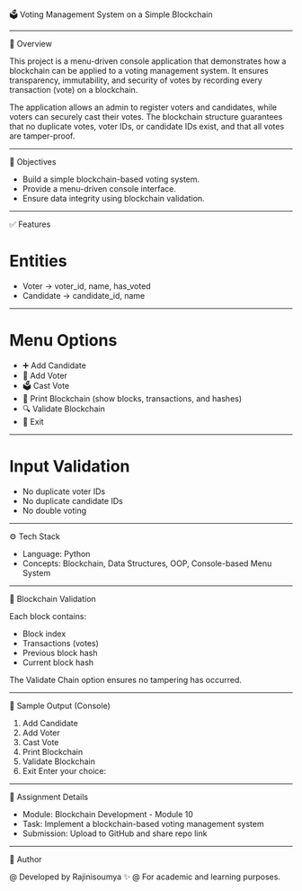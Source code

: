 🗳️ Voting Management System on a Simple Blockchain

---

📌 Overview

This project is a menu-driven console application that demonstrates how a blockchain can be applied to a voting management system. It ensures transparency, immutability, and security of votes by recording every transaction (vote) on a blockchain.

The application allows an admin to register voters and candidates, while voters can securely cast their votes. The blockchain structure guarantees that no duplicate votes, voter IDs, or candidate IDs exist, and that all votes are tamper-proof.

---

🎯 Objectives

 - Build a simple blockchain-based voting system.
 - Provide a menu-driven console interface.
 - Ensure data integrity using blockchain validation.

---

✅ Features
 # Entities

- Voter → voter_id, name, has_voted
- Candidate → candidate_id, name

---

# Menu Options

* ➕ Add Candidate
* 👤 Add Voter
* 🗳️ Cast Vote
* 📑 Print Blockchain (show blocks, transactions, and hashes)
* 🔍 Validate Blockchain
* 🚪 Exit

---

# Input Validation

* No duplicate voter IDs
* No duplicate candidate IDs
* No double voting

---

⚙️ Tech Stack

* Language: Python
* Concepts: Blockchain, Data Structures, OOP, Console-based Menu System

---

🔐 Blockchain Validation

Each block contains:

- Block index
- Transactions (votes)
- Previous block hash
- Current block hash

The Validate Chain option ensures no tampering has occurred.

---

📸 Sample Output (Console)
1. Add Candidate
2. Add Voter
3. Cast Vote
4. Print Blockchain
5. Validate Blockchain
6. Exit
Enter your choice:

---

📌 Assignment Details

- Module: Blockchain Development - Module 10
- Task: Implement a blockchain-based voting management system
- Submission: Upload to GitHub and share repo link

---

👤 Author

@ Developed by Rajinisoumya ✨
@ For academic and learning purposes.

